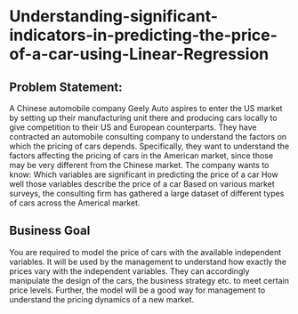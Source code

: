 # Understanding-significant-indicators-in-predicting-the-price-of-a-car-using-Linear-Regression
## Problem Statement:
A Chinese automobile company Geely Auto aspires to enter the US market by setting up their manufacturing unit there and producing cars
locally to give competition to their US and European counterparts.      They have contracted an automobile consulting company to 
understand the factors on which the pricing of cars depends. Specifically, they want to understand the factors affecting the pricing of
cars in the American market, since those may be very different from the Chinese market. The company wants to know:  Which variables are 
significant in predicting the price of a car How well those variables describe the price of a car Based on various market surveys, the 
consulting firm has gathered a large dataset of different types of cars across the Americal market.      

## Business Goal   
You are required to model the price of cars with the available independent variables.
It will be used by the management to understand how exactly the prices vary with the independent variables.
They can accordingly manipulate the design of the cars, the business strategy etc. to meet certain price levels. 
Further, the model will be a good way for management to understand the pricing dynamics of a new market. 
